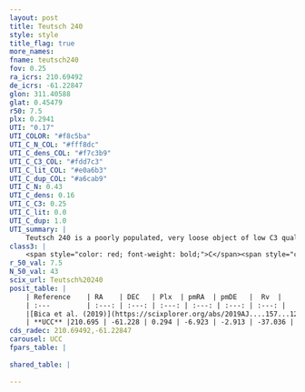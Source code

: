 ```yaml
---
layout: post
title: Teutsch 240
style: style
title_flag: true
more_names: 
fname: teutsch240
fov: 0.25
ra_icrs: 210.69492
de_icrs: -61.22847
glon: 311.40588
glat: 0.45479
r50: 7.5
plx: 0.2941
UTI: "0.17"
UTI_COLOR: "#f8c5ba"
UTI_C_N_COL: "#fff8dc"
UTI_C_dens_COL: "#f7c3b9"
UTI_C_C3_COL: "#fdd7c3"
UTI_C_lit_COL: "#e0a6b3"
UTI_C_dup_COL: "#a6cab9"
UTI_C_N: 0.43
UTI_C_dens: 0.16
UTI_C_C3: 0.25
UTI_C_lit: 0.0
UTI_C_dup: 1.0
UTI_summary: |
    Teutsch 240 is a poorly populated, very loose object of low C3 quality. It is rarely studied in the literature, with no articles listed in the last 6 years.
class3: |
    <span style="color: red; font-weight: bold;">C</span><span style="color: red; font-weight: bold;">C</span>
r_50_val: 7.5
N_50_val: 43
scix_url: Teutsch%20240
posit_table: |
    | Reference    | RA    | DEC   | Plx  | pmRA  | pmDE   |  Rv  |
    | :---         | :---: | :---: | :---: | :---: | :---: | :---: |
    |[Bica et al. (2019)](https://scixplorer.org/abs/2019AJ....157...12B) | 210.675 | -61.193 | -- | -- | -- | -- |
    | **UCC** |210.695 | -61.228 | 0.294 | -6.923 | -2.913 | -37.036 | 
cds_radec: 210.69492,-61.22847
carousel: UCC
fpars_table: |
    
shared_table: |
    
---
```

